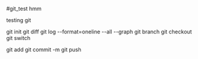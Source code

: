 #git_test  hmm

testing git 

git init
git diff
git log --format=oneline --all --graph
git branch
git checkout
git switch

git add
git commit -m 
git push
